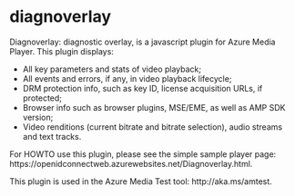 # diagnoverlay
<p>Diagnoverlay: diagnostic overlay, is a javascript plugin for Azure Media Player.
This plugin displays:
<ul>
  <li>All key parameters and stats of video playback;</li>
  <li>All events and errors, if any, in video playback lifecycle;</li>
  <li>DRM protection info, such as key ID, license acquisition URLs, if protected;</li>
  <li>Browser info such as browser plugins, MSE/EME, as well as AMP SDK version;</li>
  <li>Video renditions (current bitrate and bitrate selection), audio streams and text tracks.</li>
</ul>
</p>
<p>For HOWTO use this plugin, please see the simple sample player page: https://openidconnectweb.azurewebsites.net/Diagnoverlay.html. </p>
<p>This plugin is used in the Azure Media Test tool: http://aka.ms/amtest. </p>
